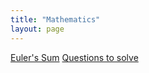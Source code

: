 ```yaml
---
title: "Mathematics"
layout: page
---
```



[Euler's Sum](/mathematics/eulersum.md)
[Questions to solve](/mathematics/math-todo.md)
